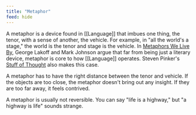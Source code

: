 ```yaml
---
title: "Metaphor"
feed: hide
---
```


A metaphor is a device found in [[Language]] that imbues one thing, the tenor, with a sense of another, the vehicle. For example, in "all the world's a stage," the world is the tenor and stage is the vehicle.  In [Metaphors We Live By](https://www.worldcat.org/title/metaphors-we-live-by/oclc/1050036394&referer=brief_results), George Lakoff and Mark Johnson argue that far from being just a literary device, metaphor is core to how [[Language]] operates. Steven Pinker's [Stuff of Thought](https://www.worldcat.org/title/stuff-of-thought/oclc/1267996041&referer=brief_results) also makes this case.

A metaphor has to have the right distance between the tenor and vehicle. If the objects are too close, the metaphor doesn't bring out any insight. If they are too far away, it feels contrived.

A metaphor is usually not reversible. You can say "life is a highway," but "a highway is life" sounds strange.